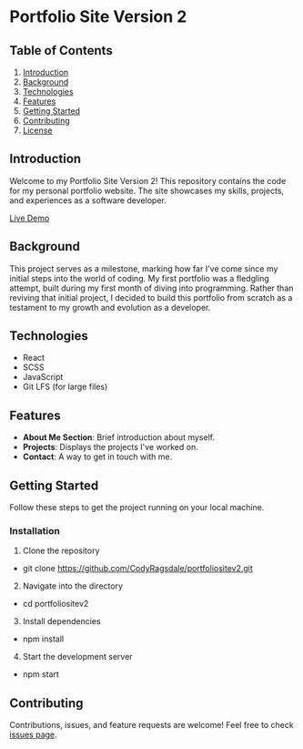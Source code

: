 
# Portfolio Site Version 2

## Table of Contents

1. [Introduction](#introduction)
2. [Background](#background)
3. [Technologies](#technologies)
4. [Features](#features)
5. [Getting Started](#getting-started)
6. [Contributing](#contributing)
7. [License](#license)

## Introduction

Welcome to my Portfolio Site Version 2! This repository contains the code for my personal portfolio website. The site showcases my skills, projects, and experiences as a software developer.

[Live Demo](https://www.example.com)  <!-- Add your live demo link here -->

## Background

This project serves as a milestone, marking how far I've come since my initial steps into the world of coding. My first portfolio was a fledgling attempt, built during my first month of diving into programming. Rather than reviving that initial project, I decided to build this portfolio from scratch as a testament to my growth and evolution as a developer.

## Technologies

- React
- SCSS
- JavaScript
- Git LFS (for large files)

## Features

- **About Me Section**: Brief introduction about myself.
- **Projects**: Displays the projects I've worked on.
- **Contact**: A way to get in touch with me.

## Getting Started

Follow these steps to get the project running on your local machine.

### Installation

1. Clone the repository
- git clone https://github.com/CodyRagsdale/portfoliositev2.git
2. Navigate into the directory
- cd portfoliositev2
3. Install dependencies
- npm install
4. Start the development server
- npm start


## Contributing

Contributions, issues, and feature requests are welcome! Feel free to check [issues page](https://github.com/CodyRagsdale/portfoliositev2/issues).
